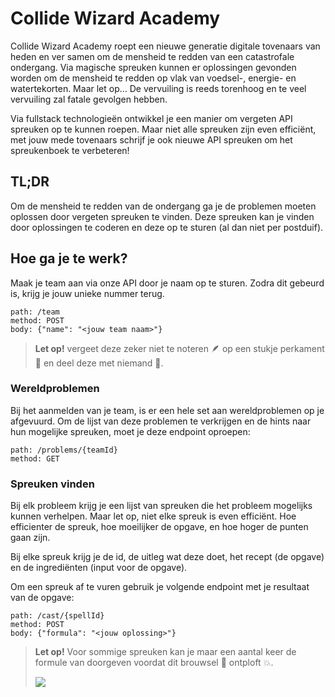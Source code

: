 # Collide Wizard Academy

Collide Wizard Academy roept een nieuwe generatie digitale tovenaars van heden en ver samen om de mensheid te redden van een catastrofale ondergang. 
Via magische spreuken kunnen er oplossingen gevonden worden om de mensheid te redden op vlak van voedsel-, energie- en watertekorten. Maar let op… De vervuiling is reeds torenhoog en te veel vervuiling zal fatale gevolgen hebben.

Via fullstack technologieën ontwikkel je een manier om vergeten API spreuken op te kunnen roepen. Maar niet alle spreuken zijn even efficiënt, met jouw mede tovenaars schrijf je ook nieuwe API spreuken om het spreukenboek te verbeteren!

## TL;DR

Om de mensheid te redden van de ondergang ga je de problemen moeten oplossen door vergeten spreuken te vinden. Deze spreuken kan je vinden door oplossingen te coderen en deze op te sturen (al dan niet per postduif).

## Hoe ga je te werk?

Maak je team aan via onze API door je naam op te sturen. Zodra dit gebeurd is, krijg je jouw unieke nummer terug.
```
path: /team
method: POST
body: {"name": "<jouw team naam>"}
```
> **Let op!** vergeet deze zeker niet te noteren 🪶 op een stukje perkament 📜 en deel deze met niemand 🤫.

### Wereldproblemen

Bij het aanmelden van je team, is er een hele set aan wereldproblemen op je afgevuurd. Om de lijst van deze problemen te verkrijgen en de hints naar hun mogelijke spreuken, moet je deze endpoint oproepen:
```
path: /problems/{teamId}
method: GET
```

### Spreuken vinden

Bij elk probleem krijg je een lijst van spreuken die het probleem mogelijks kunnen verhelpen. Maar let op, niet elke spreuk is even efficiënt. Hoe efficienter de spreuk, hoe moeilijker de opgave, en hoe hoger de punten gaan zijn.

Bij elke spreuk krijg je de id, de uitleg wat deze doet, het recept (de opgave) en de ingrediënten (input voor de opgave).

Om een spreuk af te vuren gebruik je volgende endpoint met je resultaat van de opgave:
```
path: /cast/{spellId}
method: POST
body: {"formula": "<jouw oplossing>"}
```

> **Let op!** Voor sommige spreuken kan je maar een aantal keer de formule van doorgeven voordat dit brouwsel 🧪 ontploft 💥.
>
> ![](http://images5.fanpop.com/image/answers/2193000/2193846_1322245725814.36res_450_360.jpg)


